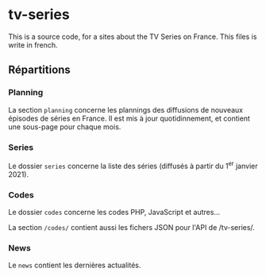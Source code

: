 # tv-series
This is a source code, for a sites about the TV Series on France. This files is write in french.

## Répartitions
### Planning
La section `planning` concerne les plannings des diffusions de nouveaux épisodes de séries en France. Il est mis à jour quotidinnement, et contient une sous-page pour chaque mois.

### Series
Le dossier `series` concerne la liste des séries (diffusés à partir du 1<sup>er</sup> janvier 2021).

### Codes
Le dossier `codes` concerne les codes PHP, JavaScript et autres...

La section `/codes/` contient aussi les fichers JSON pour l'API de /tv-series/.

### News
Le `news` contient les dernières actualités.